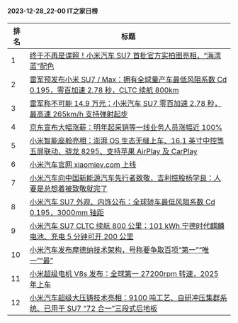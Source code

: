 #### 2023-12-28_22-00  IT之家日榜

| 排名 | 标题|
| --- | ---|
| 1 | [终于不再是谍照！小米汽车 SU7 首批官方实拍图亮相，“海湾蓝”配色](https://www.ithome.com/0/742/088.htm) |
| 2 | [雷军预发布小米 SU7 / Max：拥有全球量产车最低风阻系数 Cd 0.195，零百加速 2.78 秒，CLTC 续航 800km](https://www.ithome.com/0/742/182.htm) |
| 3 | [雷军称不可能 14.9 万元：小米汽车 SU7 零百加速 2.78 秒，最高速 265km/h 支持弹射起步](https://www.ithome.com/0/742/180.htm) |
| 4 | [京东宣布大幅涨薪：明年起采销等一线业务人员涨幅近 100%](https://www.ithome.com/0/741/995.htm) |
| 5 | [小米智能座舱亮相：澎湃 OS 生态无缝上车、16.1 英寸中控等五屏联动、骁龙 8295、支持苹果 AirPlay 及 CarPlay](https://www.ithome.com/0/742/157.htm) |
| 6 | [小米汽车官网 xiaomiev.com 上线](https://www.ithome.com/0/742/199.htm) |
| 7 | [小米汽车向中国新能源汽车先行者致敬，吉利控股杨学良：人要是总想着被致敬就完了](https://www.ithome.com/0/742/023.htm) |
| 8 | [小米汽车 SU7 外观、内饰公布：全球轿车最低风阻系数 Cd 0.195，3000mm 轴距](https://www.ithome.com/0/742/173.htm) |
| 9 | [小米汽车 SU7 CLTC 续航 800 公里：101 kWh 宁德时代麒麟电池、充电 5 分钟可开 200 公里](https://www.ithome.com/0/742/181.htm) |
| 10 | [小米汽车发布摩德纳技术架构，号称要争取百项“第一”“唯一”“最”](https://www.ithome.com/0/742/165.htm) |
| 11 | [小米超级电机 V8s 发布：全球第一 27200rpm 转速，2025 年上车](https://www.ithome.com/0/742/122.htm) |
| 12 | [小米汽车超级大压铸技术亮相：9100 吨工艺、自研冲压集群系统、已用于 SU7 “72 合一”三段式后地板](https://www.ithome.com/0/742/135.htm) |
